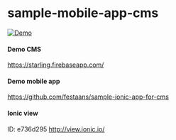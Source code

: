 # sample-mobile-app-cms

[![Demo](http://img.youtube.com/vi/y1m1tDucgu4/0.jpg)](http://www.youtube.com/watch?v=y1m1tDucgu4)
#### Demo CMS
https://starling.firebaseapp.com/

#### Demo mobile app
https://github.com/festaans/sample-ionic-app-for-cms

#### Ionic view
ID: e736d295
http://view.ionic.io/
